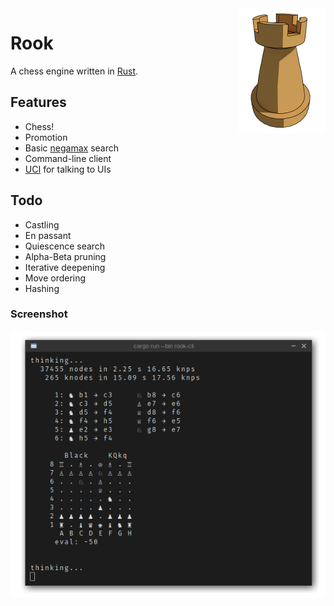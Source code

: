 <img align="right" src="assets/logo.png" alt="Rook"/>

# Rook

A chess engine written in [Rust](https://www.rust-lang.org).

## Features

* Chess!
* Promotion
* Basic [negamax](https://en.wikipedia.org/wiki/Negamax) search
* Command-line client
* [UCI](https://en.wikipedia.org/wiki/Universal_Chess_Interface) for talking to UIs

## Todo

* Castling
* En passant
* Quiescence search
* Alpha-Beta pruning
* Iterative deepening
* Move ordering
* Hashing

### Screenshot

![screenshot](assets/screenshot.png)
